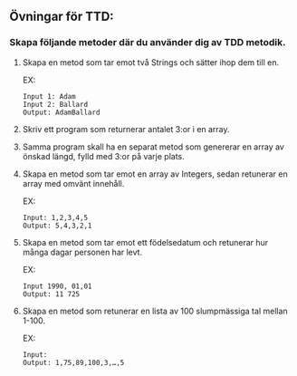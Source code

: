 ## Övningar för TTD:
### Skapa följande metoder där du använder dig av TDD metodik.

1. Skapa en metod som tar emot två Strings och sätter ihop dem till en.

    EX:
    ```
    Input 1: Adam
    Input 2: Ballard
    Output: AdamBallard
    ```

2. Skriv ett program som returnerar antalet 3:or i en array.
3. Samma program skall ha en separat metod som genererar en array av önskad längd, fylld med 3:or på varje plats.
4. Skapa en metod som tar emot en array av Integers, sedan retunerar en array med omvänt innehåll.
    
    EX:
    ```
    Input: 1,2,3,4,5
    Output: 5,4,3,2,1
    ```

5. Skapa en metod som tar emot ett födelsedatum och retunerar hur många dagar personen har levt.
    
    EX:
    ``` 
    Input 1990, 01,01
    Output: 11 725
    ```

6. Skapa en metod som retunerar en lista av 100 slumpmässiga tal mellan 1-100.
    
    EX:
    ```
    Input:
    Output: 1,75,89,100,3,…,5
    ``` 